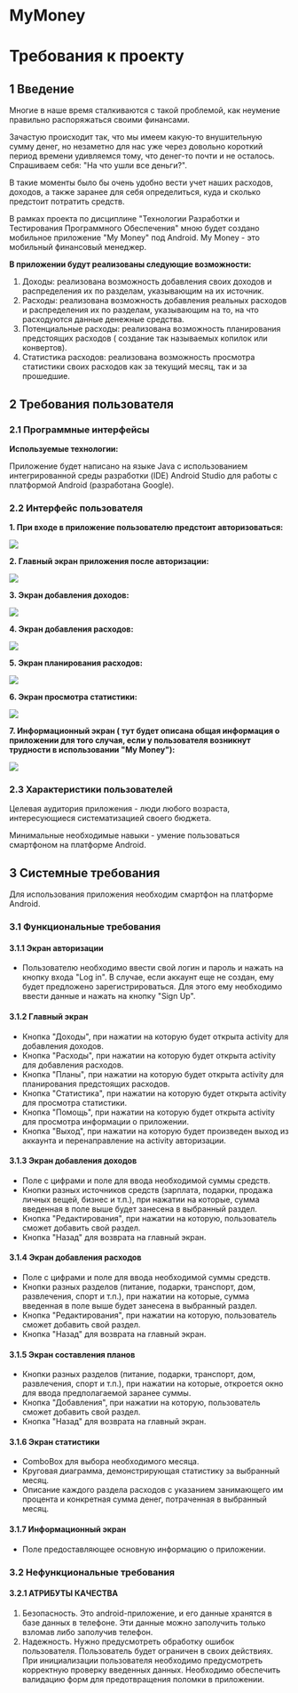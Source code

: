 # MyMoney
# Требования к проекту
## 1 Введение
   Многие в наше время сталкиваются с такой проблемой, как неумение правильно распоряжаться своими финансами.
   
  Зачастую происходит так, что мы имеем какую-то внушительную сумму денег, но незаметно для нас уже через довольно короткий
период времени удивляемся тому, что денег-то почти и не осталось. Спрашиваем себя: "На что ушли все деньги?".

  В такие моменты было бы очень удобно вести учет наших расходов, доходов, а также заранее для себя определиться,
куда и сколько предстоит потратить средств.

В рамках проекта по дисциплине "Технологии Разработки и Тестирования Программного Обеспечения" мною будет 
создано мобильное приложение "My Money" под Android. My Money - это мобильный финансовый менеджер. 

**В приложении будут реализованы следующие возможности:**
  1. Доходы: реализована возможность добавления своих доходов и распределения их по разделам, указывающим 
             на их источник.
  2. Расходы: реализована возможность добавления реальных расходов и распределения их по разделам, указывающим
             на то, на что расходуются данные денежные средства.
  3. Потенциальные расходы: реализована возможность планирования предстоящих расходов ( создание так называемых копилок или конвертов).
  4. Статистика расходов: реализована возможность просмотра статистики своих расходов как за текущий месяц, так и за прошедшие.

## 2 Требования пользователя
### 2.1 Программные интерфейсы
**Используемые технологии:**

Приложение будет написано на языке Java с использованием интегрированной среды разработки (IDE) Android Studio
для работы с платформой Android (разработана Google).

### 2.2 Интерфейс пользователя
   **1. При входе в приложение пользователю предстоит авторизоваться:** 
   
   ![](https://github.com/galina-al/MyMoney-TRTPO-/blob/master/Mockups/1.%20login%20activity.png?raw=true)
   
   **2. Главный экран приложения после авторизации:**
   
   ![](https://github.com/galina-al/MyMoney-TRTPO-/blob/master/Mockups/1.1.%20main%20activity.png?raw=true)
   
   **3. Экран добавления доходов:**
   
   ![](https://github.com/galina-al/MyMoney-TRTPO-/blob/master/Mockups/2.%20finance%20activity.png?raw=true)
   
   **4. Экран добавления расходов:**
   
   ![](https://github.com/galina-al/MyMoney-TRTPO-/blob/master/Mockups/3.%20costs%20activity.png?raw=true)
   
   **5. Экран планирования расходов:** 
   
   ![](https://github.com/galina-al/MyMoney-TRTPO-/blob/master/Mockups/4.%20plans%20activity.png?raw=true)
   
   **6. Экран просмотра статистики:**
   
   ![](https://github.com/galina-al/MyMoney-TRTPO-/blob/master/Mockups/5.%20statistics%20activity.png?raw=true)
   
  **7. Информационный экран ( тут будет описана общая информация о приложении для того случая, если у пользователя 
   возникнут трудности в использовании "My Money"):**
   
   ![](https://github.com/galina-al/MyMoney-TRTPO-/blob/master/Mockups/6.%20help%20activity.png?raw=true)

### 2.3 Характеристики пользователей
   Целевая аудитория приложения - люди любого возраста, интересующиеся систематизацией своего бюджета.

Минимальные необходимые навыки - умение пользоваться смартфоном на платформе Android.

## 3 Системные требования
   Для использования приложения необходим смартфон на платформе Android.

### 3.1 Функциональные требования
#### 3.1.1 Экран авторизации
   * Пользователю необходимо ввести свой логин и пароль и нажать на кнопку входа "Log in".
   В случае, если аккаунт еще не создан, ему будет предложено зарегистрироваться. Для этого ему необходимо
   ввести данные и нажать на кнопку "Sign Up".

#### 3.1.2 Главный экран
* Кнопка "Доходы", при нажатии на которую будет открыта activity для добавления доходов.
* Кнопка "Расходы", при нажатии на которую будет открыта activity для добавления расходов.
* Кнопка "Планы", при нажатии на которую будет открыта activity для планирования предстоящих расходов.
* Кнопка "Статистика", при нажатии на которую будет открыта activity для просмотра статистики.
* Кнопка "Помощь", при нажатии на которую будет открыта activity для просмотра информации о приложении.
* Кнопка "Выход", при нажатии на которую будет произведен выход из аккаунта и перенаправление на activity авторизации.

#### 3.1.3 Экран добавления доходов
* Поле с цифрами и поле для ввода необходимой суммы средств.
* Кнопки разных источников средств (зарплата, подарки, продажа личных вещей, бизнес и т.п.), при нажатии на которые, сумма
введенная в поле выше будет занесена в выбранный раздел.
* Кнопка "Редактирования", при нажатии на которую, пользователь сможет добавить свой раздел.
* Кнопка "Назад" для возврата на главный экран.

#### 3.1.4 Экран добавления расходов
* Поле с цифрами и поле для ввода необходимой суммы средств.
* Кнопки разных разделов (питание, подарки, транспорт, дом, развлечения, спорт и т.п.), при нажатии на которые, сумма
введенная в поле выше будет занесена в выбранный раздел.
* Кнопка "Редактирования", при нажатии на которую, пользователь сможет добавить свой раздел.
* Кнопка "Назад" для возврата на главный экран.

#### 3.1.5 Экран составления планов
* Кнопки разных разделов (питание, подарки, транспорт, дом, развлечения, спорт и т.п.), при нажатии на которые, откроется окно
для ввода предполагаемой заранее суммы.
* Кнопка "Добавления", при нажатии на которую, пользователь сможет добавить свой раздел.
* Кнопка "Назад" для возврата на главный экран.

#### 3.1.6 Экран статистики
* ComboBox для выбора необходимого месяца.
* Круговая диаграмма, демонстрирующая статистику за выбранный месяц.
* Описание каждого раздела расходов с указанием занимающего им процента и конкретная сумма денег, потраченная в выбранный месяц.

#### 3.1.7 Информационный экран
* Поле предоставляющее основную информацию о приложении. 

### 3.2 Нефункциональные требования
#### 3.2.1 АТРИБУТЫ КАЧЕСТВА
1. Безопасность. Это android-приложение, и его данные хранятся в базе данных в телефоне. Эти данные можно заполучить только взломав
либо заполучив телефон.
2. Надежность. Нужно предусмотреть обработку ошибок пользователя. Пользователь будет ограничен в своих действиях.
При инициализации пользователя необходимо предусмотреть корректную проверку введенных данных. Необходимо обеспечить 
валидацию форм для предотвращения поломки в приложении.
